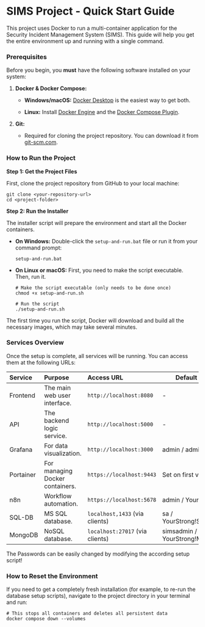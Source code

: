 
# SIMS Project - Quick Start Guide

This project uses Docker to run a multi-container application for the Security Incident Management System (SIMS). This guide will help you get the entire environment up and running with a single command.

### Prerequisites

Before you begin, you **must** have the following software installed on your system:

1.  **Docker & Docker Compose:**
    
    -   **Windows/macOS:**  [Docker Desktop](https://www.docker.com/products/docker-desktop/ "null") is the easiest way to get both.
        
    -   **Linux:** Install [Docker Engine](https://docs.docker.com/engine/install/ "null") and the [Docker Compose Plugin](https://docs.docker.com/compose/install/ "null").
        
2.  **Git:**
    
    -   Required for cloning the project repository. You can download it from [git-scm.com](https://git-scm.com/downloads "null").
        

### How to Run the Project

**Step 1: Get the Project Files**

First, clone the project repository from GitHub to your local machine:

```
git clone <your-repository-url>
cd <project-folder>

```

**Step 2: Run the Installer**

The installer script will prepare the environment and start all the Docker containers.

-   **On Windows:** Double-click the `setup-and-run.bat` file or run it from your command prompt:
    
    ```
    setup-and-run.bat
    
    ```
    
-   **On Linux or macOS:** First, you need to make the script executable. Then, run it.
    
    ```
    # Make the script executable (only needs to be done once)
    chmod +x setup-and-run.sh
    
    # Run the script
    ./setup-and-run.sh
    
    ```
    

The first time you run the script, Docker will download and build all the necessary images, which may take several minutes.

### Services Overview

Once the setup is complete, all services will be running. You can access them at the following URLs:

| Service   | Purpose                         | Access URL                        | Default Credentials |
| :-------- | :------------------------------ | :-------------------------------- | - |
| Frontend  | The main web user interface.    | `http://localhost:8080`           | - |
| API       | The backend logic service.      | `http://localhost:5000`           | - |
| Grafana   | For data visualization.         | `http://localhost:3000`           | admin / admin123! |
| Portainer | For managing Docker containers. | `https://localhost:9443`          | Set on first visit! |
| n8n 			| Workflow automation. 						| `https://localhost:5678`          | admin / YourN8nPassword! |
| SQL-DB    | MS SQL database.                | `localhost,1433` (via clients)    | sa / YourStrong!SQLPa55word |
| MongoDB   | NoSQL database.                 | `localhost:27017` (via clients)   | simsadmin / YourStrong!MongoPa55word |

The Passwords can be easily changed by modifying the according setup script!

### How to Reset the Environment

If you need to get a completely fresh installation (for example, to re-run the database setup scripts), navigate to the project directory in your terminal and run:

```
# This stops all containers and deletes all persistent data
docker compose down --volumes

```
